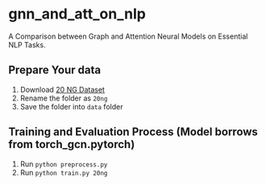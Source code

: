 # gnn_and_att_on_nlp
A Comparison between Graph and Attention Neural Models on Essential NLP Tasks.

## Prepare Your data
1. Download [20 NG Dataset](http://qwone.com/~jason/20Newsgroups/20news-bydate.tar.gz)
2. Rename the folder as `20ng`
3. Save the folder into `data` folder

## Training and Evaluation Process (Model borrows from torch_gcn.pytorch)

1. Run `python preprocess.py`
2. Run `python train.py 20ng`
